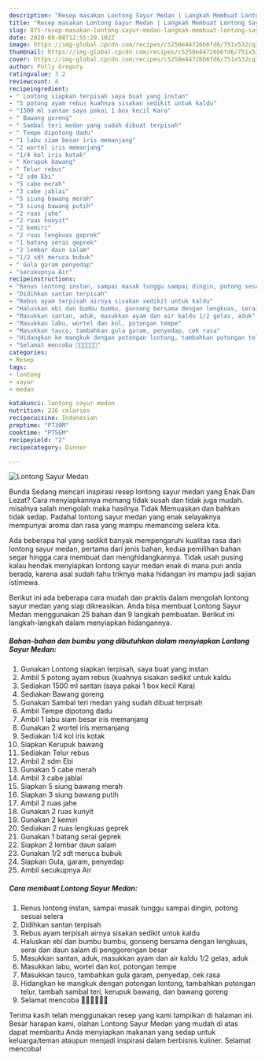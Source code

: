 ```yaml
---
description: "Resep masakan Lontong Sayur Medan | Langkah Membuat Lontong Sayur Medan Yang Mudah Dan Praktis"
title: "Resep masakan Lontong Sayur Medan | Langkah Membuat Lontong Sayur Medan Yang Mudah Dan Praktis"
slug: 875-resep-masakan-lontong-sayur-medan-langkah-membuat-lontong-sayur-medan-yang-mudah-dan-praktis
date: 2020-08-08T12:55:29.102Z
image: https://img-global.cpcdn.com/recipes/c5250e44726b6fd6/751x532cq70/lontong-sayur-medan-foto-resep-utama.jpg
thumbnail: https://img-global.cpcdn.com/recipes/c5250e44726b6fd6/751x532cq70/lontong-sayur-medan-foto-resep-utama.jpg
cover: https://img-global.cpcdn.com/recipes/c5250e44726b6fd6/751x532cq70/lontong-sayur-medan-foto-resep-utama.jpg
author: Polly Gregory
ratingvalue: 3.2
reviewcount: 4
recipeingredient:
- " Lontong siapkan terpisah saya buat yang instan"
- "5 potong ayam rebus kuahnya sisakan sedikit untuk kaldu"
- "1500 ml santan saya pakai 1 box kecil Kara"
- " Bawang goreng"
- " Sambal teri medan yang sudah dibuat terpisah"
- " Tempe dipotong dadu"
- "1 labu siam besar iris memanjang"
- "2 wortel iris memanjang"
- "1/4 kol iris kotak"
- " Kerupuk bawang"
- " Telur rebus"
- "2 sdm Ebi"
- "5 cabe merah"
- "3 cabe jablai"
- "5 siung bawang merah"
- "3 siung bawang putih"
- "2 ruas jahe"
- "2 ruas kunyit"
- "2 kemiri"
- "2 ruas lengkuas geprek"
- "1 batang serai geprek"
- "2 lembar daun salam"
- "1/2 sdt meruca bubuk"
- " Gula garam penyedap"
- "secukupnya Air"
recipeinstructions:
- "Renus lontong instan, sampai masak tunggu sampai dingin, potong sesuai selera"
- "Didihkan santan terpisah"
- "Rebus ayam terpisah airnya sisakan sedikit untuk kaldu"
- "Haluskan ebi dan bumbu bumbu, gonseng bersama dengan lengkuas, serai dan daun salam di penggorengan besar"
- "Masukkan santan, aduk, masukkan ayam dan air kaldu 1/2 gelas, aduk"
- "Masukkan labu, wortel dan kol, potongan tempe"
- "Masukkan tauco, tambahkan gula garam, penyedap, cek rasa"
- "Hidangkan ke mangkuk dengan potongan lontong, tambahkan potongan telur, tambah sambal teri, kerupuk bawang, dan bawang goreng"
- "Selamat mencoba 👏🏻👏🏻👏🏻"
categories:
- Resep
tags:
- lontong
- sayur
- medan

katakunci: lontong sayur medan 
nutrition: 226 calories
recipecuisine: Indonesian
preptime: "PT30M"
cooktime: "PT56M"
recipeyield: "2"
recipecategory: Dinner

---
```



![Lontong Sayur Medan](https://img-global.cpcdn.com/recipes/c5250e44726b6fd6/751x532cq70/lontong-sayur-medan-foto-resep-utama.jpg)

Bunda Sedang mencari inspirasi resep lontong sayur medan yang Enak Dan Lezat? Cara menyiapkannya memang tidak susah dan tidak juga mudah. misalnya salah mengolah maka hasilnya Tidak Memuaskan dan bahkan tidak sedap. Padahal lontong sayur medan yang enak selayaknya mempunyai aroma dan rasa yang mampu memancing selera kita.



Ada beberapa hal yang sedikit banyak mempengaruhi kualitas rasa dari lontong sayur medan, pertama dari jenis bahan, kedua pemilihan bahan segar hingga cara membuat dan menghidangkannya. Tidak usah pusing kalau hendak menyiapkan lontong sayur medan enak di mana pun anda berada, karena asal sudah tahu triknya maka hidangan ini mampu jadi sajian istimewa.


Berikut ini ada beberapa cara mudah dan praktis dalam mengolah lontong sayur medan yang siap dikreasikan. Anda bisa membuat Lontong Sayur Medan menggunakan 25 bahan dan 9 langkah pembuatan. Berikut ini langkah-langkah dalam menyiapkan hidangannya.

<!--inarticleads1-->

##### Bahan-bahan dan bumbu yang dibutuhkan dalam menyiapkan Lontong Sayur Medan:

1. Gunakan  Lontong siapkan terpisah, saya buat yang instan
1. Ambil 5 potong ayam rebus (kuahnya sisakan sedikit untuk kaldu
1. Sediakan 1500 ml santan (saya pakai 1 box kecil Kara)
1. Sediakan  Bawang goreng
1. Gunakan  Sambal teri medan yang sudah dibuat terpisah
1. Ambil  Tempe dipotong dadu
1. Ambil 1 labu siam besar iris memanjang
1. Gunakan 2 wortel iris memanjang
1. Sediakan 1/4 kol iris kotak
1. Siapkan  Kerupuk bawang
1. Sediakan  Telur rebus
1. Ambil 2 sdm Ebi
1. Gunakan 5 cabe merah
1. Ambil 3 cabe jablai
1. Siapkan 5 siung bawang merah
1. Siapkan 3 siung bawang putih
1. Ambil 2 ruas jahe
1. Gunakan 2 ruas kunyit
1. Gunakan 2 kemiri
1. Sediakan 2 ruas lengkuas geprek
1. Gunakan 1 batang serai geprek
1. Siapkan 2 lembar daun salam
1. Gunakan 1/2 sdt meruca bubuk
1. Siapkan  Gula, garam, penyedap
1. Ambil secukupnya Air




<!--inarticleads2-->

##### Cara membuat Lontong Sayur Medan:

1. Renus lontong instan, sampai masak tunggu sampai dingin, potong sesuai selera
1. Didihkan santan terpisah
1. Rebus ayam terpisah airnya sisakan sedikit untuk kaldu
1. Haluskan ebi dan bumbu bumbu, gonseng bersama dengan lengkuas, serai dan daun salam di penggorengan besar
1. Masukkan santan, aduk, masukkan ayam dan air kaldu 1/2 gelas, aduk
1. Masukkan labu, wortel dan kol, potongan tempe
1. Masukkan tauco, tambahkan gula garam, penyedap, cek rasa
1. Hidangkan ke mangkuk dengan potongan lontong, tambahkan potongan telur, tambah sambal teri, kerupuk bawang, dan bawang goreng
1. Selamat mencoba 👏🏻👏🏻👏🏻




Terima kasih telah menggunakan resep yang kami tampilkan di halaman ini. Besar harapan kami, olahan Lontong Sayur Medan yang mudah di atas dapat membantu Anda menyiapkan makanan yang sedap untuk keluarga/teman ataupun menjadi inspirasi dalam berbisnis kuliner. Selamat mencoba!
